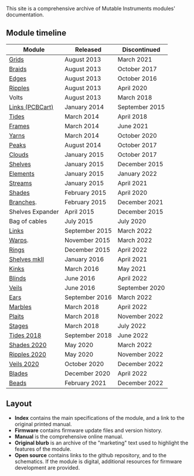 This site is a comprehensive archive of Mutable Instruments modules' documentation.

## Module timeline

Module                                 | Released         | Discontinued
---------------------------------------|------------------|----------------
[Grids](./modules/grids/)              | August 2013      | March 2021
[Braids](./modules/braids/)            | August 2013      | October 2017
[Edges](./modules/edges/)              | August 2013      | October 2016
[Ripples](./modules/ripples_original/) | August 2013      | April 2020
Volts                                  | August 2013      | March 2018
[Links (PCBCart)](./modules/links/)    | January 2014     | September 2015
[Tides](./modules/tides_original/)     | March 2014       | April 2018
[Frames](./modules/frames/)            | March 2014       | June 2021
[Yarns](./modules/yarns/)              | March 2014       | October 2020
[Peaks](./modules/peaks/)              | August 2014      | October 2017
[Clouds](./modules/clouds/)            | January 2015     | October 2017
[Shelves](./modules/shelves/)          | January 2015     | December 2015
[Elements](./modules/elements/)        | January 2015     | January 2022
[Streams](./modules/streams/)          | January 2015     | April 2021
[Shades](./modules/shades_original/)   | February 2015    | April 2020
[Branches](./modules/branches/).       | February 2015    | December 2021
Shelves Expander                       | April 2015       | December 2015
Bag of cables                          | July 2015        | July 2020
[Links](./modules/links/)              | September 2015   | March 2022
[Warps](./modules/warps/).             | November 2015    | March 2022
[Rings](./modules/rings/)              | December 2015    | April 2022
[Shelves mkII](./modules/shelves/)     | January 2016     | April 2021
[Kinks](./modules/kinks/)              | March 2016       | May 2021
[Blinds](./modules/blinds/)            | June 2016        | April 2022
[Veils](./modules/veils_original/)     | June 2016        | September 2020
[Ears](./modules/ears/)                | September 2016   | March 2022
[Marbles](./modules/marbles/)          | March 2018       | April 2022
[Plaits](./modules/plaits/)            | March 2018       | November 2022
[Stages](./modules/stages/)            | March 2018       | July 2022
[Tides 2018](./modules/tides_2018/)    | September 2018   | June 2022
[Shades 2020](./modules/shades_2020/)  | May 2020         | March 2022
[Ripples 2020](./modules/ripples_2020/)| May 2020         | November 2022
[Veils 2020](./modules/veils_2020/)    | October 2020     | December 2022
[Blades](./modules/blades/)            | December 2020    | April 2022
[Beads](./modules/beads/)              | February 2021    | December 2022

## Layout

- **Index** contains the main specifications of the module, and a link to the original printed manual.
- **Firmware** contains firmware update files and version history.
- **Manual** is the comprehensive online manual.
- **Original blurb** is an archive of the "marketing" text used to highlight the features of the module.
- **Open source** contains links to the github repository, and to the schematics. If the module is digital, additional resources for firmware development are provided.

